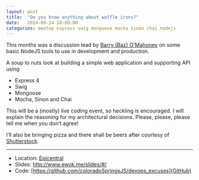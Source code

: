```yaml
---
layout: post
title:  "Do you know anything about waffle irons?"
date:   2014-09-24 18:00:00
categories: meetup express swig mongoose mocha sinon chai nodejs
---
```


This months was a discussion lead by [Barry (Baz) O'Mahoney](http://www.meetup.com/coloradospringsjs/members/8806516) on some basic NodeJS tools to use in development and production. 

A soup to nuts look at building a simple web application and supporting API using

* Express 4 
* Swig
* Mongoose
* Mocha, Sinon and Chai

This will be a (mostly) live coding event, so heckling is encouraged. I will explain the reasoning for my architectural decisions. Please, please, please tell me when you don’t agree!

I’ll also be bringing pizza and there shall be beers after courtesy of [Shutterstock](http://shutterstock.com/).

---
* Location: [Epicentral](http://maps.google.com/maps?f=q&hl=en&q=415+North+Tejon%2C+Colorado+Springs%2C+CO%2C+us)
* Slides: http://www.ewok.me/slides/#/
* Code: [https://github.com/coloradoSpringsJS/devops_excuses](GitHub)